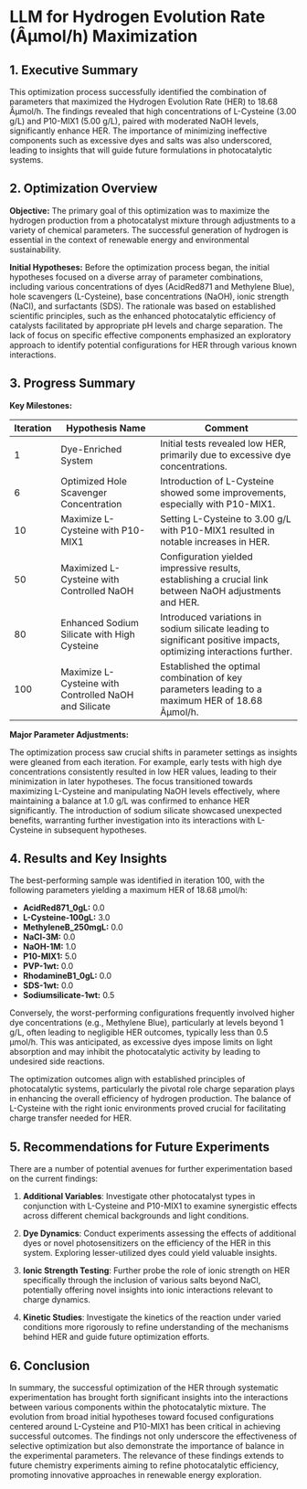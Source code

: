 # LLM for Hydrogen Evolution Rate (Âµmol/h) Maximization 
## 1. Executive Summary

This optimization process successfully identified the combination of parameters that maximized the Hydrogen Evolution Rate (HER) to 18.68 Âµmol/h. The findings revealed that high concentrations of L-Cysteine (3.00 g/L) and P10-MIX1 (5.00 g/L), paired with moderated NaOH levels, significantly enhance HER. The importance of minimizing ineffective components such as excessive dyes and salts was also underscored, leading to insights that will guide future formulations in photocatalytic systems.

## 2. Optimization Overview

**Objective:** 
The primary goal of this optimization was to maximize the hydrogen production from a photocatalyst mixture through adjustments to a variety of chemical parameters. The successful generation of hydrogen is essential in the context of renewable energy and environmental sustainability.

**Initial Hypotheses:** 
Before the optimization process began, the initial hypotheses focused on a diverse array of parameter combinations, including various concentrations of dyes (AcidRed871 and Methylene Blue), hole scavengers (L-Cysteine), base concentrations (NaOH), ionic strength (NaCl), and surfactants (SDS). The rationale was based on established scientific principles, such as the enhanced photocatalytic efficiency of catalysts facilitated by appropriate pH levels and charge separation. The lack of focus on specific effective components emphasized an exploratory approach to identify potential configurations for HER through various known interactions.

## 3. Progress Summary

**Key Milestones:**

| Iteration | Hypothesis Name                                   | Comment |
|-----------|--------------------------------------------------|---------|
| 1         | Dye-Enriched System                            | Initial tests revealed low HER, primarily due to excessive dye concentrations. |
| 6         | Optimized Hole Scavenger Concentration         | Introduction of L-Cysteine showed some improvements, especially with P10-MIX1. |
| 10        | Maximize L-Cysteine with P10-MIX1                | Setting L-Cysteine to 3.00 g/L with P10-MIX1 resulted in notable increases in HER. |
| 50        | Maximized L-Cysteine with Controlled NaOH       | Configuration yielded impressive results, establishing a crucial link between NaOH adjustments and HER. |
| 80        | Enhanced Sodium Silicate with High Cysteine    | Introduced variations in sodium silicate leading to significant positive impacts, optimizing interactions further. |
| 100       | Maximize L-Cysteine with Controlled NaOH and Silicate | Established the optimal combination of key parameters leading to a maximum HER of 18.68 Âµmol/h. |

**Major Parameter Adjustments:**

The optimization process saw crucial shifts in parameter settings as insights were gleaned from each iteration. For example, early tests with high dye concentrations consistently resulted in low HER values, leading to their minimization in later hypotheses. The focus transitioned towards maximizing L-Cysteine and manipulating NaOH levels effectively, where maintaining a balance at 1.0 g/L was confirmed to enhance HER significantly. The introduction of sodium silicate showcased unexpected benefits, warranting further investigation into its interactions with L-Cysteine in subsequent hypotheses.

## 4. Results and Key Insights

The best-performing sample was identified in iteration 100, with the following parameters yielding a maximum HER of 18.68 µmol/h:

- **AcidRed871_0gL:** 0.0
- **L-Cysteine-100gL:** 3.0
- **MethyleneB_250mgL:** 0.0
- **NaCl-3M:** 0.0
- **NaOH-1M:** 1.0
- **P10-MIX1:** 5.0
- **PVP-1wt:** 0.0
- **RhodamineB1_0gL:** 0.0
- **SDS-1wt:** 0.0
- **Sodiumsilicate-1wt:** 0.5

Conversely, the worst-performing configurations frequently involved higher dye concentrations (e.g., Methylene Blue), particularly at levels beyond 1 g/L, often leading to negligible HER outcomes, typically less than 0.5 µmol/h. This was anticipated, as excessive dyes impose limits on light absorption and may inhibit the photocatalytic activity by leading to undesired side reactions.

The optimization outcomes align with established principles of photocatalytic systems, particularly the pivotal role charge separation plays in enhancing the overall efficiency of hydrogen production. The balance of L-Cysteine with the right ionic environments proved crucial for facilitating charge transfer needed for HER.

## 5. Recommendations for Future Experiments

There are a number of potential avenues for further experimentation based on the current findings:

1. **Additional Variables**: Investigate other photocatalyst types in conjunction with L-Cysteine and P10-MIX1 to examine synergistic effects across different chemical backgrounds and light conditions.

2. **Dye Dynamics**: Conduct experiments assessing the effects of additional dyes or novel photosensitizers on the efficiency of the HER in this system. Exploring lesser-utilized dyes could yield valuable insights.

3. **Ionic Strength Testing**: Further probe the role of ionic strength on HER specifically through the inclusion of various salts beyond NaCl, potentially offering novel insights into ionic interactions relevant to charge dynamics.

4. **Kinetic Studies**: Investigate the kinetics of the reaction under varied conditions more rigorously to refine understanding of the mechanisms behind HER and guide future optimization efforts.

## 6. Conclusion

In summary, the successful optimization of the HER through systematic experimentation has brought forth significant insights into the interactions between various components within the photocatalytic mixture. The evolution from broad initial hypotheses toward focused configurations centered around L-Cysteine and P10-MIX1 has been critical in achieving successful outcomes. The findings not only underscore the effectiveness of selective optimization but also demonstrate the importance of balance in the experimental parameters. The relevance of these findings extends to future chemistry experiments aiming to refine photocatalytic efficiency, promoting innovative approaches in renewable energy exploration.